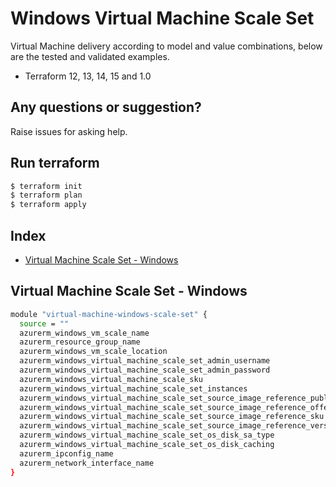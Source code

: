 # Windows Virtual Machine Scale Set

Virtual Machine delivery according to model and value combinations, below are the tested and validated examples.

  - Terraform 12, 13, 14, 15 and 1.0

## Any questions or suggestion?

Raise issues for asking help.

## Run terraform

```bash
$ terraform init
$ terraform plan
$ terraform apply
```

## Index

- [Virtual Machine Scale Set - Windows](#vm_windows)

## Virtual Machine Scale Set - Windows<a name="vm_windows"></a>
```bash
module "virtual-machine-windows-scale-set" {
  source = ""
  azurerm_windows_vm_scale_name                                                = "rctf_windows_scale"
  azurerm_resource_group_name                                                  = "rctf_rg"
  azurerm_windows_vm_scale_location                                            = "westeurope"
  azurerm_windows_virtual_machine_scale_set_admin_username                     = "rafa2345"
  azurerm_windows_virtual_machine_scale_set_admin_password                     = "xpto@%{!passwd" # random password "
  azurerm_windows_virtual_machine_scale_sku                                    = "Standard_F2"
  azurerm_windows_virtual_machine_scale_set_instances                          = 1
  azurerm_windows_virtual_machine_scale_set_source_image_reference_publisher   = "MicrosoftWindowsServer"
  azurerm_windows_virtual_machine_scale_set_source_image_reference_offer       = "WindowsServer"
  azurerm_windows_virtual_machine_scale_set_source_image_reference_sku         = "2016-Datacenter-Server-Core"
  azurerm_windows_virtual_machine_scale_set_source_image_reference_version     = "latest"
  azurerm_windows_virtual_machine_scale_set_os_disk_sa_type                    = "Standard_LRS"
  azurerm_windows_virtual_machine_scale_set_os_disk_caching                    = "ReadWrite"
  azurerm_ipconfig_name                                                        = "rctf_ipconfig"
  azurerm_network_interface_name                                               = ""
} 
```